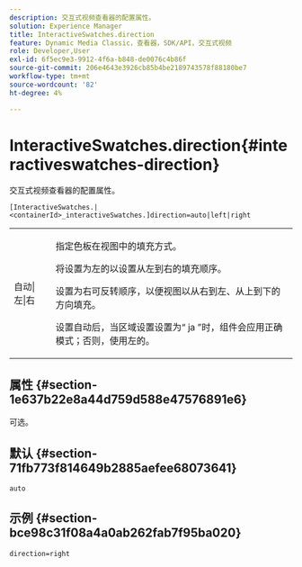 ```yaml
---
description: 交互式视频查看器的配置属性。
solution: Experience Manager
title: InteractiveSwatches.direction
feature: Dynamic Media Classic，查看器，SDK/API，交互式视频
role: Developer,User
exl-id: 6f5ec9e3-9912-4f6a-b848-de0076c4b86f
source-git-commit: 206e4643e3926cb85b4be2189743578f88180be7
workflow-type: tm+mt
source-wordcount: '82'
ht-degree: 4%

---
```


# InteractiveSwatches.direction{#interactiveswatches-direction}

交互式视频查看器的配置属性。

`[InteractiveSwatches.|<containerId>_interactiveSwatches.]direction=auto|left|right`

<table id="table_441553CD34C94A58A9D7CBF772DEDDB6"> 
 <tbody> 
  <tr> 
   <td colname="col1"> <p> <span class="codeph"> 自动|左|右  </span> </p> </td> 
   <td colname="col2"> <p> 指定色板在视图中的填充方式。 </p> <p>将设置为左</span>的<span class="codeph">以设置从左到右的填充顺序。 </span></p> <p>设置为<span class="codeph">右</span>可反转顺序，以便视图以从右到左、从上到下的方向填充。 </p> <p>设置<span class="codeph">自动</span>后，当区域设置设置为“ <span class="codeph"> ja </span>”时，组件会应用正确模式；否则，使用左</span>的<span class="codeph">。 </span></p> </td> 
  </tr> 
 </tbody> 
</table>

## 属性 {#section-1e637b22e8a44d759d588e47576891e6}

可选。

## 默认 {#section-71fb773f814649b2885aefee68073641}

`auto`

## 示例 {#section-bce98c31f08a4a0ab262fab7f95ba020}

```
direction=right
```
